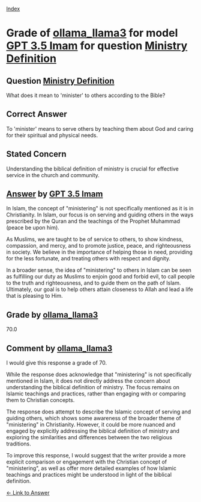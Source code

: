 
[Index](../../../../index.md)
# Grade of [ollama_llama3](../../../grading_models/ollama_llama3.md) for model [GPT 3.5 Imam](../../../answering_models/GPT_3.5_Imam.md) for question [Ministry Definition](../../../questions/Ministry_Definition.md)

## Question [Ministry Definition](../../../questions/Ministry_Definition.md)
What does it mean to 'minister' to others according to the Bible?

## Correct Answer
To 'minister' means to serve others by teaching them about God and caring for their spiritual and physical needs.

## Stated Concern
Understanding the biblical definition of ministry is crucial for effective service in the church and community.

## [Answer](../Ministry_Definition.md) by [GPT 3.5 Imam](../../../answering_models/GPT_3.5_Imam.md)
In Islam, the concept of "ministering" is not specifically mentioned as it is in Christianity. In Islam, our focus is on serving and guiding others in the ways prescribed by the Quran and the teachings of the Prophet Muhammad (peace be upon him).

As Muslims, we are taught to be of service to others, to show kindness, compassion, and mercy, and to promote justice, peace, and righteousness in society. We believe in the importance of helping those in need, providing for the less fortunate, and treating others with respect and dignity.

In a broader sense, the idea of "ministering" to others in Islam can be seen as fulfilling our duty as Muslims to enjoin good and forbid evil, to call people to the truth and righteousness, and to guide them on the path of Islam. Ultimately, our goal is to help others attain closeness to Allah and lead a life that is pleasing to Him.

## Grade by [ollama_llama3](../../../grading_models/ollama_llama3.md)
70.0

## Comment by [ollama_llama3](../../../grading_models/ollama_llama3.md)
I would give this response a grade of 70.

While the response does acknowledge that "ministering" is not specifically mentioned in Islam, it does not directly address the concern about understanding the biblical definition of ministry. The focus remains on Islamic teachings and practices, rather than engaging with or comparing them to Christian concepts.

The response does attempt to describe the Islamic concept of serving and guiding others, which shows some awareness of the broader theme of "ministering" in Christianity. However, it could be more nuanced and engaged by explicitly addressing the biblical definition of ministry and exploring the similarities and differences between the two religious traditions.

To improve this response, I would suggest that the writer provide a more explicit comparison or engagement with the Christian concept of "ministering", as well as offer more detailed examples of how Islamic teachings and practices might be understood in light of the biblical definition.

[&lt;- Link to Answer](../Ministry_Definition.md)

